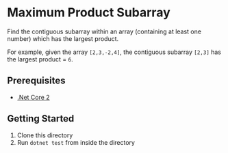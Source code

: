 # Maximum Product Subarray
Find the contiguous subarray within an array (containing at least one number) which has the largest product.

For example, given the array `[2,3,-2,4]`,
the contiguous subarray `[2,3]` has the largest product = `6`.

## Prerequisites
- [.Net Core 2](https://www.microsoft.com/net/download/)

## Getting Started 
1. Clone this directory
2. Run `dotnet test` from inside the directory